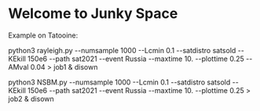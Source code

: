 # Welcome to Junky Space

Example on Tatooine:

python3 rayleigh.py --numsample 1000 --Lcmin 0.1 --satdistro satsold 
--KEkill 150e6 --path sat2021 --event Russia --maxtime 10. --plottime 0.25 
--AMval 0.04 > job1 & disown 

python3 NSBM.py --numsample 1000 --Lcmin 0.1 --satdistro satsold --KEkill 
150e6 --path sat2021 --event Russia --maxtime 10. --plottime 0.25 > job2 & 
disown 

